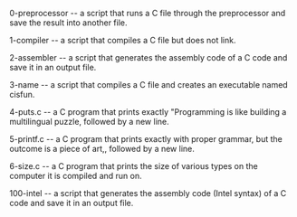 0-preprocessor --  a script that runs a C file through the preprocessor and save the result into another file.

1-compiler --  a script that compiles a C file but does not link.

2-assembler -- a script that generates the assembly code of a C code and save it in an output file.

3-name -- a script that compiles a C file and creates an executable named cisfun.

4-puts.c --  a C program that prints exactly "Programming is like building a multilingual puzzle, followed by a new line.

5-printf.c -- a C program that prints exactly with proper grammar, but the outcome is a piece of art,, followed by a new line.

6-size.c --  a C program that prints the size of various types on the computer it is compiled and run on.

100-intel --  a script that generates the assembly code (Intel syntax) of a C code and save it in an output file.

